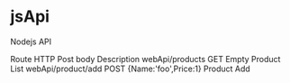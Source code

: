 # jsApi
Nodejs API

Route               HTTP        Post body                   Description
webApi/products     GET         Empty                       Product List
webApi/product/add  POST        {Name:'foo',Price:1}        Product Add